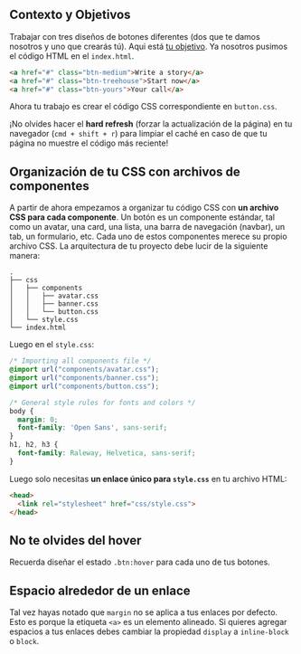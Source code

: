 ## Contexto y Objetivos

Trabajar con tres diseños de botones diferentes (dos que te damos nosotros y uno que crearás tú). Aqui está [tu objetivo](http://lewagon.github.io/html-css-challenges/08-button-sprint/). Ya nosotros pusimos el código HTML en el `index.html`.

```html
<a href="#" class="btn-medium">Write a story</a>
<a href="#" class="btn-treehouse">Start now</a>
<a href="#" class="btn-yours">Your call</a>
```

Ahora tu trabajo es crear el código CSS correspondiente en `button.css`.

¡No olvides hacer el **hard refresh** (forzar la actualización de la página) en tu navegador (`cmd + shift + r`) para limpiar el caché en caso de que tu página no muestre el código más reciente!

## Organización de tu CSS con archivos de componentes

A partir de ahora empezamos a organizar tu código CSS con **un archivo CSS para cada componente**. Un botón es un componente estándar, tal como un avatar, una card, una lista, una barra de navegación (navbar), un tab, un formulario, etc. Cada uno de estos componentes merece su propio archivo CSS. La arquitectura de tu proyecto debe lucir de la siguiente manera:

```
.
├── css
│   ├── components
│   │   ├── avatar.css
│   │   ├── banner.css
│   │   └── button.css
│   └── style.css
└── index.html
```

Luego en el `style.css`:

```css
/* Importing all components file */
@import url("components/avatar.css");
@import url("components/banner.css");
@import url("components/button.css");

/* General style rules for fonts and colors */
body {
  margin: 0;
  font-family: 'Open Sans', sans-serif;
}
h1, h2, h3 {
  font-family: Raleway, Helvetica, sans-serif;
}
```
Luego solo necesitas **un enlace único para `style.css`** en tu archivo HTML:

```html
<head>
  <link rel="stylesheet" href="css/style.css">
</head>
```

## No te olvides del hover

Recuerda diseñar el estado `.btn:hover` para cada uno de tus botones.

## Espacio alrededor de un enlace

Tal vez hayas notado que `margin` no se aplica a tus enlaces por defecto.  Esto es porque la etiqueta `<a>` es un elemento alineado. Si quieres agregar espacios a tus enlaces debes cambiar la propiedad `display` a `inline-block` o `block`.
